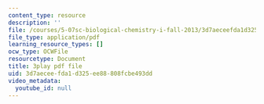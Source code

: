 ```yaml
---
content_type: resource
description: ''
file: /courses/5-07sc-biological-chemistry-i-fall-2013/3d7aeceefda1d325ee88808fcbe493dd_BYhaXjwgn5I.pdf
file_type: application/pdf
learning_resource_types: []
ocw_type: OCWFile
resourcetype: Document
title: 3play pdf file
uid: 3d7aecee-fda1-d325-ee88-808fcbe493dd
video_metadata:
  youtube_id: null
---
```

